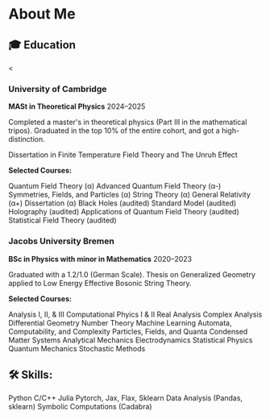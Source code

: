 # About Me


## 🎓 Education

<<div class="timeline-v2">

  <div class="timeline-v2-item">
    <div class="timeline-v2-dot"></div>
    <div class="timeline-v2-content">
      <h3>University of Cambridge</h3>
      <p><strong>MASt in Theoretical Physics</strong> <span class="timeline-date-range">2024–2025</span></p>
      <p>Completed a master's in theoretical physics (Part III in the mathematical tripos). Graduated in the top 10% of the entire cohort, and got a high-distinction. </p>
      <p>Dissertation in Finite Temperature Field Theory and The Unruh Effect</p>
      <p><strong>Selected Courses:</strong></p>
      <div class="course-tags">
        <span>Quantum Field Theory (α)</span>
        <span>Advanced Quantum Field Theory (α-)</span>
        <span>Symmetries, Fields, and Particles (α)</span>
        <span>String Theory (α)</span>
        <span>General Relativity (α+)</span>
        <span>Dissertation (α)</span>
        <span>Black Holes (audited)</span>
        <span>Standard Model (audited)</span>
        <span>Holography (audited)</span>
        <span>Applications of Quantum Field Theory (audited)</span>
        <span>Statistical Field Theory (audited)</span>
      </div>
    </div>
  </div>


  <div class="timeline-v2-item">
    <div class="timeline-v2-dot"></div>
    <div class="timeline-v2-content">
      <h3>Jacobs University Bremen</h3>
      <p><strong>BSc in Physics with minor in Mathematics</strong> <span class="timeline-date-range">2020–2023</span></p>
      <p>Graduated with a 1.2/1.0 (German Scale). Thesis on Generalized Geometry applied to Low Energy Effective Bosonic String Theory.</p>
      <p><strong>Selected Courses:</strong></p>
      <div class="course-tags">
        <span>Analysis I, II, & III</span>
        <span>Computational Phyics I & II</span>
        <span>Real Analysis</span>
        <span>Complex Analysis</span>
        <span>Differential Geometry</span>
        <span>Number Theory</span>
        <span>Machine Learning</span>
        <span>Automata, Computability, and Complexity</span>
        <span>Particles, Fields, and Quanta</span>
        <span>Condensed Matter Systems</span>
        <span>Analytical Mechanics</span>
        <span>Electrodynamics</span>
        <span>Statistical Physics</span>
        <span>Quantum Mechanics</span>
        <span>Stochastic Methods</span>
      </div>
    </div>
  </div>

</div>

## 🛠 **Skills**:
<div class="skill-tags">
  <span>Python</span>
  <span>C/C++</span>
  <span>Julia</span>
  <span>Pytorch, Jax, Flax, Sklearn</span>
  <span>Data Analysis (Pandas, sklearn)</span>
  <span>Symbolic Computations (Cadabra)</span>
</div>


<!-- ## **Interests**: 
- Decision-making
- Human Computer Interaction
- Behavioural interventions
- Health Policy -->
